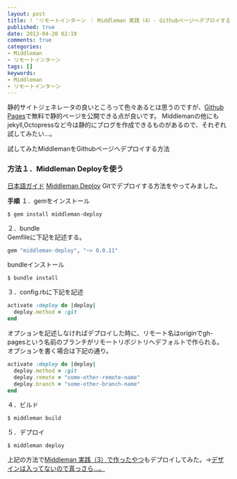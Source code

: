 ```yaml
---
layout: post
title: ! 'リモートインターン ｜ Middleman 実践（4）- Githubページへデプロイする方法'
published: true
date: 2013-04-20 02:19
comments: true
categories:
- Middleman
- リモートインターン
tags: []
keywords:
- Middleman
- リモートインターン
---
```


静的サイトジェネレータの良いところって色々あるとは思うのですが、[Github Pages](http://pages.github.com/ "Github Pages")で無料で静的ページを公開できる点が良いです。
Middlemanの他にもjekyll,Octopressなど今は静的にブログを作成できるものがあるので、それぞれ試してみたい…。

試してみたMiddlemanをGithubページへデプロイする方法
### 方法１．Middleman Deployを使う
[日本語ガイド](http://middleman-guides.e2esound.com/community/deployment-solutions/ "日本語ガイド")
[Middleman Deploy](https://github.com/tvaughan/middleman-deploy "Middleman Deploy")
Gitでデプロイする方法をやってみました。
<!--more-->

**手順**
１．gemをインストール

```
$ gem install middleman-deploy
```

２．bundle  
Gemfileに下記を記述する。

```ruby
gem "middleman-deploy", "~> 0.0.11"
```

bundleインストール

```
$ bundle install
```

３．config.rbに下記を記述

```ruby
activate :deploy do |deploy|
  deploy.method = :git
end
```

オプションを記述しなければデプロイした時に、リモート名はoriginでgh-pagesという名前のブランチがリモートリポジトリへデフォルトで作られる。
オプションを書く場合は下記の通り。

```ruby
activate :deploy do |deploy|
  deploy.method = :git
  deploy.remote = "some-other-remote-name"
  deploy.branch = "some-other-branch-name"
end
```

４．ビルド

```
$ middleman build
```

５．デプロイ

```
$ middleman deploy
```

上記の方法で[Middleman 実践（3）で作ったやつ](http://camuro.org/blog/2013/04/19233343.html "Middleman 実践（3）で作ったやつ")もデプロイしてみた。→[デザインは入ってないので真っさら…。](http://kumanoayumi.github.io/middleman-blog/ "デザインは入ってないので真っさら…。")
